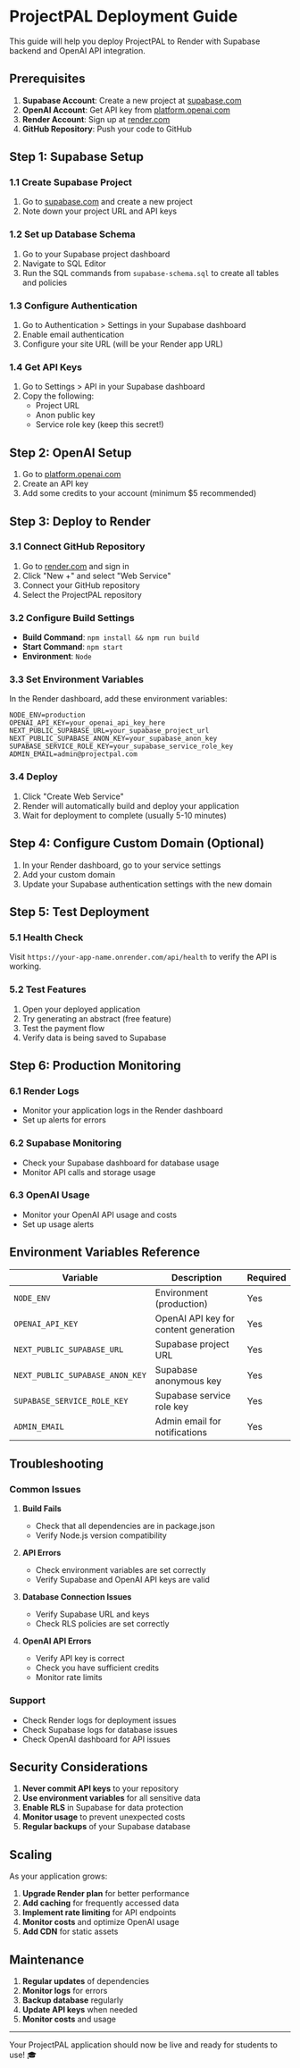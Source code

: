 # ProjectPAL Deployment Guide

This guide will help you deploy ProjectPAL to Render with Supabase backend and OpenAI API integration.

## Prerequisites

1. **Supabase Account**: Create a new project at [supabase.com](https://supabase.com)
2. **OpenAI Account**: Get API key from [platform.openai.com](https://platform.openai.com)
3. **Render Account**: Sign up at [render.com](https://render.com)
4. **GitHub Repository**: Push your code to GitHub

## Step 1: Supabase Setup

### 1.1 Create Supabase Project
1. Go to [supabase.com](https://supabase.com) and create a new project
2. Note down your project URL and API keys

### 1.2 Set up Database Schema
1. Go to your Supabase project dashboard
2. Navigate to SQL Editor
3. Run the SQL commands from `supabase-schema.sql` to create all tables and policies

### 1.3 Configure Authentication
1. Go to Authentication > Settings in your Supabase dashboard
2. Enable email authentication
3. Configure your site URL (will be your Render app URL)

### 1.4 Get API Keys
1. Go to Settings > API in your Supabase dashboard
2. Copy the following:
   - Project URL
   - Anon public key
   - Service role key (keep this secret!)

## Step 2: OpenAI Setup

1. Go to [platform.openai.com](https://platform.openai.com)
2. Create an API key
3. Add some credits to your account (minimum $5 recommended)

## Step 3: Deploy to Render

### 3.1 Connect GitHub Repository
1. Go to [render.com](https://render.com) and sign in
2. Click "New +" and select "Web Service"
3. Connect your GitHub repository
4. Select the ProjectPAL repository

### 3.2 Configure Build Settings
- **Build Command**: `npm install && npm run build`
- **Start Command**: `npm start`
- **Environment**: `Node`

### 3.3 Set Environment Variables
In the Render dashboard, add these environment variables:

```
NODE_ENV=production
OPENAI_API_KEY=your_openai_api_key_here
NEXT_PUBLIC_SUPABASE_URL=your_supabase_project_url
NEXT_PUBLIC_SUPABASE_ANON_KEY=your_supabase_anon_key
SUPABASE_SERVICE_ROLE_KEY=your_supabase_service_role_key
ADMIN_EMAIL=admin@projectpal.com
```

### 3.4 Deploy
1. Click "Create Web Service"
2. Render will automatically build and deploy your application
3. Wait for deployment to complete (usually 5-10 minutes)

## Step 4: Configure Custom Domain (Optional)

1. In your Render dashboard, go to your service settings
2. Add your custom domain
3. Update your Supabase authentication settings with the new domain

## Step 5: Test Deployment

### 5.1 Health Check
Visit `https://your-app-name.onrender.com/api/health` to verify the API is working.

### 5.2 Test Features
1. Open your deployed application
2. Try generating an abstract (free feature)
3. Test the payment flow
4. Verify data is being saved to Supabase

## Step 6: Production Monitoring

### 6.1 Render Logs
- Monitor your application logs in the Render dashboard
- Set up alerts for errors

### 6.2 Supabase Monitoring
- Check your Supabase dashboard for database usage
- Monitor API calls and storage usage

### 6.3 OpenAI Usage
- Monitor your OpenAI API usage and costs
- Set up usage alerts

## Environment Variables Reference

| Variable | Description | Required |
|----------|-------------|----------|
| `NODE_ENV` | Environment (production) | Yes |
| `OPENAI_API_KEY` | OpenAI API key for content generation | Yes |
| `NEXT_PUBLIC_SUPABASE_URL` | Supabase project URL | Yes |
| `NEXT_PUBLIC_SUPABASE_ANON_KEY` | Supabase anonymous key | Yes |
| `SUPABASE_SERVICE_ROLE_KEY` | Supabase service role key | Yes |
| `ADMIN_EMAIL` | Admin email for notifications | Yes |

## Troubleshooting

### Common Issues

1. **Build Fails**
   - Check that all dependencies are in package.json
   - Verify Node.js version compatibility

2. **API Errors**
   - Check environment variables are set correctly
   - Verify Supabase and OpenAI API keys are valid

3. **Database Connection Issues**
   - Verify Supabase URL and keys
   - Check RLS policies are set correctly

4. **OpenAI API Errors**
   - Verify API key is correct
   - Check you have sufficient credits
   - Monitor rate limits

### Support

- Check Render logs for deployment issues
- Check Supabase logs for database issues
- Check OpenAI dashboard for API issues

## Security Considerations

1. **Never commit API keys** to your repository
2. **Use environment variables** for all sensitive data
3. **Enable RLS** in Supabase for data protection
4. **Monitor usage** to prevent unexpected costs
5. **Regular backups** of your Supabase database

## Scaling

As your application grows:

1. **Upgrade Render plan** for better performance
2. **Add caching** for frequently accessed data
3. **Implement rate limiting** for API endpoints
4. **Monitor costs** and optimize OpenAI usage
5. **Add CDN** for static assets

## Maintenance

1. **Regular updates** of dependencies
2. **Monitor logs** for errors
3. **Backup database** regularly
4. **Update API keys** when needed
5. **Monitor costs** and usage

---

Your ProjectPAL application should now be live and ready for students to use! 🎓
